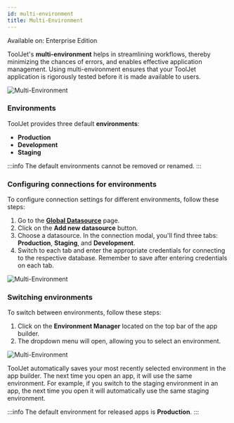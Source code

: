 ```yaml
---
id: multi-environment
title: Multi-Environment
---
```


<div className='badge badge--primary heading-badge'>Available on: Enterprise Edition</div>

ToolJet's **multi-environment** helps in streamlining workflows, thereby minimizing the chances of errors, and enables effective application management. Using multi-environment ensures that your ToolJet application is rigorously tested before it is made available to users.

<div style={{textAlign: 'center'}}>

<img className="screenshot-full" src="/img/v2-beta/multi-env/multienv.png" alt="Multi-Environment" />

</div>

### Environments

ToolJet provides three default **environments**:
- **Production**
- **Development**
- **Staging**

:::info
The default environments cannot be removed or renamed.
:::

### Configuring connections for environments

To configure connection settings for different environments, follow these steps:

1. Go to the **[Global Datasource](/docs/data-sources/overview)** page.
2. Click on the **Add new datasource** button.
3. Choose a datasource. In the connection modal, you'll find three tabs: **Production**, **Staging**, and **Development**.
4. Switch to each tab and enter the appropriate credentials for connecting to the respective database. Remember to save after entering credentials on each tab.

<div style={{textAlign: 'center'}}>

<img className="screenshot-full" src="/img/v2-beta/multi-env/envconnect.gif" alt="Multi-Environment" />

</div>

### Switching environments

To switch between environments, follow these steps:

1. Click on the **Environment Manager** located on the top bar of the app builder.
2. The dropdown menu will open, allowing you to select an environment.

<div style={{textAlign: 'center'}}>

<img className="screenshot-full" src="/img/v2-beta/multi-env/switch.png" alt="Multi-Environment" />

</div>

ToolJet automatically saves your most recently selected environment in the app builder. The next time you open an app, it will use the same environment. For example, if you switch to the staging environment in an app, the next time you open it will automatically use the same staging environment.

:::info
The default environment for released apps is **Production**.
:::

